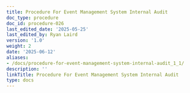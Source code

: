 ```yaml
---
title: Procedure For Event Management System Internal Audit
doc_type: procedure
doc_id: procedure-026
last_edited_date: '2025-05-25'
last_edited_by: Ryan Laird
version: '1.0'
weight: 2
date: '2025-06-12'
aliases:
- /docs/procedure-for-event-management-system-internal-audit_1_1/
description: ''
linkTitle: Procedure For Event Management System Internal Audit
type: docs
---
```


<!-- Unsupported block type: table_of_contents -->

<!-- Unsupported block type: unsupported -->
